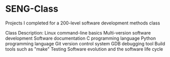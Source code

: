 # SENG-Class
Projects I completed for a 200-level software development methods class

Class Description:
  Linux command-line basics
  Multi-version software development
  Software documentation
  C programming language
  Python programming language
  Git version control system
  GDB debugging tool
  Build tools such as "make"
  Testing
  Software evolution and the software life cycle
